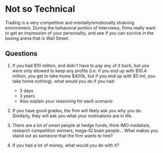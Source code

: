 # Not so Technical

Trading is a very competitive and mentally/emotionally straining environment.
During the behavioral portion of interviews, firms really want to get an impression
of your personality, and see if you can survive in the boxing arena that is Wall Street.

## Questions

1. If you had $10 million, and didn't have to pay any of it back, but you were only allowed to keep any profits (i.e. if you end up with $10.4 million, you get to take home $400k, but if you end up with $5 mil, you take home nothing), what would you do if you had:
   - 3 days
   - 3 years
   - Also explain your reasoning for each scenario

2. If you have good grades, the firm will likely ask you why you do. Similarly, they will ask you what your motivations are in life.

3. There are a lot of smart people at hedge funds; think IMO medalists, research competition winners, mega-IQ brain people... What makes you stand out as someone that the firm wants to hire?

4. If you had a lot of money, what would you do with it?
